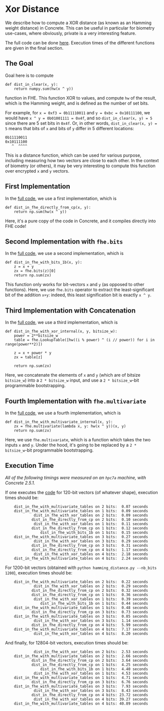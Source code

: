 # Xor Distance

We describe how to compute a XOR distance (as known as an Hamming weight distance) in Concrete. This
can be useful in particular for biometry use-cases, where obviously, private is a very interesting
feature.

The full code can be done [here](hamming_distance.py). Execution times of the different functions are given in the
final section.

## The Goal

Goal here is to compute

```
def dist_in_clear(x, y):
    return numpy.sum(hw(x ^ y))
```

function in FHE. This function XOR to values, and compute `hw`  of the result, which is the Hamming
weight, and is defined as the number of set bits.

For example, for `x = 0xf3 = 0b11110011` and `y = 0xbc = 0x10111100`, we would have
`x ^ y = 0b01001111 = 0x4f`, and so `dist_in_clear(x, y) = 5` since there are 5 set bits in `0x4f`.
Or, in other words, `dist_in_clear(x, y) = 5` means that bits of `x` and bits of `y` differ in 5
different locations:

```
0b11110011
0x10111100
   ^  ^^^^
```

This is a distance function, which can be used for various purpose, including measuring how two
vectors are close to each other. In the context of biometry (or others), it may be very interesting
to compute this function over encrypted `x` and `y` vectors.

## First Implementation

In the [full code](hamming_distance.py), we use a first implementation, which is

```
def dist_in_fhe_directly_from_cp(x, y):
    return np.sum(hw(x ^ y))
```

Here, it's a pure copy of the code in Concrete, and it compiles directly into FHE code!

## Second Implementation with `fhe.bits`

In the [full code](hamming_distance.py), we use a second implementation, which is

```
def dist_in_fhe_with_bits_1b(x, y):
    z = x + y
    zx = fhe.bits(z)[0]
    return np.sum(zx)
```

This function only works for bit-vectors `x` and `y` (as opposed to other functions). Here, we use
`fhe.bits` operator to extract the least-significant bit of the addition `x+y`: indeed, this least
signification bit is exactly `x ^ y`.

## Third Implementation with Concatenation

In the [full code](hamming_distance.py), we use a third implementation, which is

```
def dist_in_fhe_with_xor_internal(x, y, bitsize_w):
    power = 2**bitsize_w
    table = fhe.LookupTable([hw((i % power) ^ (i // power)) for i in range(power**2)])

    z = x + power * y
    zx = table[z]

    return np.sum(zx)
```

Here, we concatenate the elements of `x` and `y` (which are of bitsize `bitsize_w`) into a
`2 * bitsize_w` input, and use a `2 * bitsize_w`-bit programmable bootstrapping.

## Fourth Implementation with `fhe.multivariate`

In the [full code](hamming_distance.py), we use a fourth implementation, which is

```
def dist_in_fhe_with_multivariate_internal(x, y):
    zx = fhe.multivariate(lambda x, y: hw(x ^ y))(x, y)
    return np.sum(zx)
```

Here, we use `fhe.multivariate`, which is a function which takes the two inputs `x` and `y`. Under the hood, it's going to be replaced by a `2 * bitsize_w`-bit programmable bootstrapping.

## Execution Time

_All of the following timings were measured on an `hpc7a` machine, with Concrete 2.5.1._

If one executes the [code](hamming_distance.py)
for 120-bit vectors (of whatever shape), execution times should be:

```
    dist_in_fhe_with_multivariate_tables on 2 bits:  0.07 seconds
    dist_in_fhe_with_multivariate_tables on 1 bits:  0.09 seconds
             dist_in_fhe_with_xor_tables on 2 bits:  0.09 seconds
            dist_in_fhe_directly_from_cp on 2 bits:  0.10 seconds
             dist_in_fhe_with_xor_tables on 1 bits:  0.11 seconds
            dist_in_fhe_directly_from_cp on 1 bits:  0.12 seconds
                dist_in_fhe_with_bits_1b on 1 bits:  0.15 seconds
    dist_in_fhe_with_multivariate_tables on 3 bits:  0.27 seconds
             dist_in_fhe_with_xor_tables on 3 bits:  0.29 seconds
            dist_in_fhe_directly_from_cp on 3 bits:  0.31 seconds
            dist_in_fhe_directly_from_cp on 4 bits:  1.17 seconds
             dist_in_fhe_with_xor_tables on 4 bits:  2.18 seconds
    dist_in_fhe_with_multivariate_tables on 4 bits:  2.24 seconds

```

For 1200-bit vectors (obtained with `python hamming_distance.py --nb_bits 1200`), execution times
should be:

```
    dist_in_fhe_with_multivariate_tables on 2 bits:  0.22 seconds
             dist_in_fhe_with_xor_tables on 2 bits:  0.29 seconds
            dist_in_fhe_directly_from_cp on 2 bits:  0.32 seconds
            dist_in_fhe_directly_from_cp on 1 bits:  0.36 seconds
             dist_in_fhe_with_xor_tables on 1 bits:  0.39 seconds
                dist_in_fhe_with_bits_1b on 1 bits:  0.44 seconds
    dist_in_fhe_with_multivariate_tables on 1 bits:  0.48 seconds
            dist_in_fhe_directly_from_cp on 3 bits:  0.73 seconds
    dist_in_fhe_with_multivariate_tables on 3 bits:  0.85 seconds
             dist_in_fhe_with_xor_tables on 3 bits:  1.14 seconds
            dist_in_fhe_directly_from_cp on 4 bits:  5.99 seconds
    dist_in_fhe_with_multivariate_tables on 4 bits:  7.17 seconds
             dist_in_fhe_with_xor_tables on 4 bits:  8.20 seconds
```

And finally, for 12804-bit vectors, execution times should be:

```
             dist_in_fhe_with_xor_tables on 2 bits:  2.53 seconds
    dist_in_fhe_with_multivariate_tables on 2 bits:  2.66 seconds
            dist_in_fhe_directly_from_cp on 2 bits:  3.64 seconds
            dist_in_fhe_directly_from_cp on 1 bits:  4.25 seconds
                dist_in_fhe_with_bits_1b on 1 bits:  4.40 seconds
             dist_in_fhe_with_xor_tables on 1 bits:  4.53 seconds
    dist_in_fhe_with_multivariate_tables on 1 bits:  4.71 seconds
            dist_in_fhe_directly_from_cp on 3 bits:  6.76 seconds
    dist_in_fhe_with_multivariate_tables on 3 bits:  7.93 seconds
             dist_in_fhe_with_xor_tables on 3 bits:  8.43 seconds
            dist_in_fhe_directly_from_cp on 4 bits: 23.72 seconds
             dist_in_fhe_with_xor_tables on 4 bits: 39.27 seconds
    dist_in_fhe_with_multivariate_tables on 4 bits: 40.89 seconds
```

